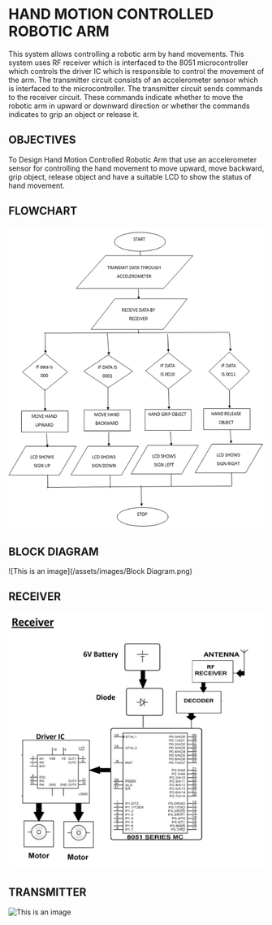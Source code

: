 # **HAND MOTION CONTROLLED ROBOTIC ARM**

This system allows controlling a robotic arm by hand movements. This system uses RF receiver which is interfaced to the 8051 microcontroller which controls the driver IC which is responsible to control the movement of the arm. The transmitter circuit consists of an accelerometer sensor which is interfaced to the microcontroller. The transmitter circuit sends commands to the receiver circuit. These commands indicate whether to move the robotic arm in upward or downward direction or whether the commands indicates to grip an object or release it.

## **OBJECTIVES**

To Design Hand Motion Controlled Robotic Arm that use an accelerometer sensor for controlling the hand movement to move upward, move backward, grip object, release object and have 
a suitable LCD to show the status of hand movement.

## **FLOWCHART**

![This is an image](/assets/images/flowchart.png)

## **BLOCK DIAGRAM**
![This is an image](/assets/images/Block Diagram.png)

## **RECEIVER** 
![This is an image](/assets/images/Receiver.png)

## **TRANSMITTER**
![This is an image](/assets/images/transmiter.png)

